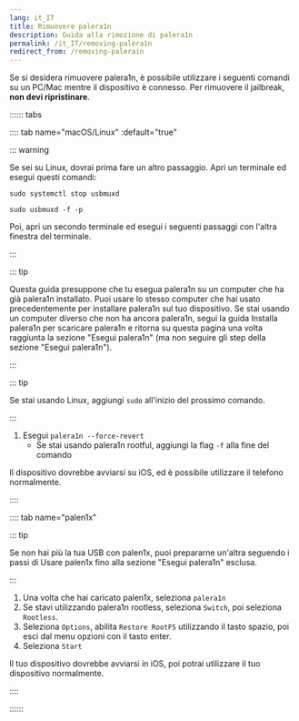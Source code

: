 ```yaml
---
lang: it_IT
title: Rimuovere palera1n
description: Guida alla rimozione di palera1n
permalink: /it_IT/removing-palera1n
redirect_from: /removing-palerain
---
```


Se si desidera rimuovere palera1n, è possibile utilizzare i seguenti comandi su un PC/Mac mentre il dispositivo è connesso. Per rimuovere il jailbreak, **non devi ripristinare**.

:::::: tabs

:::: tab name="macOS/Linux" :default="true"

::: warning

Se sei su Linux, dovrai prima fare un altro passaggio. Apri un terminale ed esegui questi comandi:

`sudo systemctl stop usbmuxd`

`sudo usbmuxd -f -p`

Poi, apri un secondo terminale ed esegui i seguenti passaggi con l'altra finestra del terminale.

:::

::: tip

Questa guida presuppone che tu esegua palera1n su un computer che ha già palera1n installato. Puoi usare lo stesso computer che hai usato precedentemente per installare palera1n sul tuo dispositivo. Se stai usando un computer diverso che non ha ancora palera1n, segui la guida <router-link to="/installing-palera1n">Installa palera1n</router-link> per scaricare palera1n e ritorna su questa pagina una volta raggiunta la sezione "Esegui palera1n" (ma non seguire gli step della sezione "Esegui palera1n").

:::

::: tip

Se stai usando Linux, aggiungi `sudo` all'inizio del prossimo comando.

:::

1. Esegui `palera1n --force-revert`
   - Se stai usando palera1n rootful, aggiungi la flag `-f` alla fine del comando

Il dispositivo dovrebbe avviarsi su iOS, ed è possibile utilizzare il telefono normalmente.

::::


:::: tab name="palen1x"

::: tip

Se non hai più la tua USB con palen1x, puoi prepararne un'altra seguendo i passi di <router-link to="/using-palen1x">Usare palen1x</router-link> fino alla sezione "Esegui palera1n" esclusa.

:::

1. Una volta che hai caricato palen1x, seleziona `palera1n`
1. Se stavi utilizzando palera1n rootless, seleziona `Switch`, poi seleziona `Rootless`.
1. Seleziona `Options`, abilita `Restore RootFS` utilizzando il tasto spazio, poi esci dal menu opzioni con il tasto enter.
1. Seleziona `Start`

Il tuo dispositivo dovrebbe avviarsi in iOS, poi potrai utilizzare il tuo dispositivo normalmente.

::::

::::::
